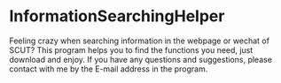 # InformationSearchingHelper
Feeling crazy when searching information in the webpage or wechat of SCUT? This program helps you to find the functions you need, just download and enjoy. If you have any questions and suggestions, please contact with me by the E-mail address in the program.
